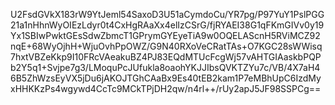 U2FsdGVkX183rW9YtJeml54SaxoD3U51aCymdoCu/YR7pg/P97YuY1PslPGG21a1nHhnWyOIEzLdyr0t4CxHgRAaXx4elIzCSrG/fjRYAEI38G1qFKmGIVv0y19Yx1SBIwPwktGEsSdwZbmcT1GPrymGYEyeTiA9w0OQELAScnH5RViMCZ92nqE+68WyOjhH+WjuOvhPpOWZ/G9N40RXoVeCRatTAs+O7KGC28sWWisq7hxtVBZeKkp9I10FRcVAeakuBZ4PJ83EQdMTUcFcgWj57vAHTGIAaskbPQPb2Y5q1+Svjpe7g3/LMoquPcJUfukla8oaohYKJJIbsQVKTZYu7c/VB/4X7aH46B5ZhWzsEyVX5jDu6jAKOJTGhCAaBx9Es40tEB2kam1P7eMBhUpC6IzdMyxHHKKzPs4wgywd4CcTc9MCkTPjDH2qw/n4rl++/rUy2apJ5JF98SSPCg==